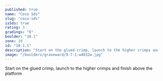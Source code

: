 ```yaml
---
published: true
name: "Coco Sds"
slug: "coco-sds"
isSds: true
rating: 3
gradings: "6"
boulder: "10.1"
zone: 10
id: "10.1.1"
description: "Start on the glued crimp, launch to the higher crimps and finish above the platform"
image: "/boulders/graveward/9-7-1-w4032w.jpg"
---
```


Start on the glued crimp, launch to the higher crimps and finish above the platform
